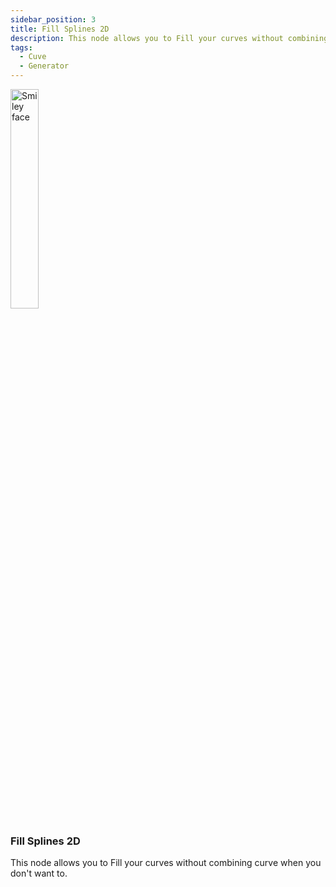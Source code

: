 ```yaml
---
sidebar_position: 3
title: Fill Splines 2D
description: This node allows you to Fill your curves without combining curve when you don't want to.
tags:
  - Cuve
  - Generator
---
```

<!-- Node Image -->
<div>
<img  width="30%" src="/img/docs/fill_splines_2d.png" alt="Smiley face" className="floatme"/>

 ### Fill Splines 2D  
This node allows you to Fill your curves without combining curve when you don't want to.
  
<!-- Blank Space after imge+description -->
<img  width="100%" height="0%" src="/img/blank.png" alt="blank"/>  
</div>

